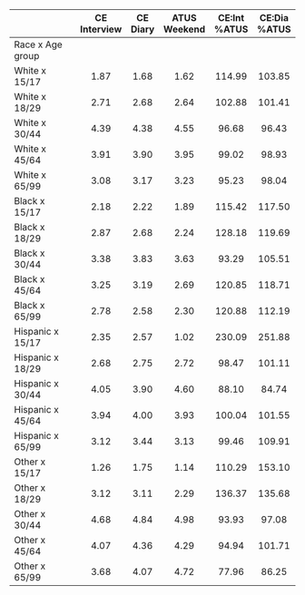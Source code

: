 
|                      | CE<br>Interview |  CE<br>Diary | ATUS<br>Weekend | CE:Int<br>%ATUS | CE:Dia<br>%ATUS |
| -------------------- | :----------: | :----------: | :----------: | :----------: | :----------: |
| Race x Age group     |              |              |              |              |              |
| White x 15/17        |         1.87 |         1.68 |         1.62 |       114.99 |       103.85 |
| White x 18/29        |         2.71 |         2.68 |         2.64 |       102.88 |       101.41 |
| White x 30/44        |         4.39 |         4.38 |         4.55 |        96.68 |        96.43 |
| White x 45/64        |         3.91 |         3.90 |         3.95 |        99.02 |        98.93 |
| White x 65/99        |         3.08 |         3.17 |         3.23 |        95.23 |        98.04 |
| Black x 15/17        |         2.18 |         2.22 |         1.89 |       115.42 |       117.50 |
| Black x 18/29        |         2.87 |         2.68 |         2.24 |       128.18 |       119.69 |
| Black x 30/44        |         3.38 |         3.83 |         3.63 |        93.29 |       105.51 |
| Black x 45/64        |         3.25 |         3.19 |         2.69 |       120.85 |       118.71 |
| Black x 65/99        |         2.78 |         2.58 |         2.30 |       120.88 |       112.19 |
| Hispanic x 15/17     |         2.35 |         2.57 |         1.02 |       230.09 |       251.88 |
| Hispanic x 18/29     |         2.68 |         2.75 |         2.72 |        98.47 |       101.11 |
| Hispanic x 30/44     |         4.05 |         3.90 |         4.60 |        88.10 |        84.74 |
| Hispanic x 45/64     |         3.94 |         4.00 |         3.93 |       100.04 |       101.55 |
| Hispanic x 65/99     |         3.12 |         3.44 |         3.13 |        99.46 |       109.91 |
| Other x 15/17        |         1.26 |         1.75 |         1.14 |       110.29 |       153.10 |
| Other x 18/29        |         3.12 |         3.11 |         2.29 |       136.37 |       135.68 |
| Other x 30/44        |         4.68 |         4.84 |         4.98 |        93.93 |        97.08 |
| Other x 45/64        |         4.07 |         4.36 |         4.29 |        94.94 |       101.71 |
| Other x 65/99        |         3.68 |         4.07 |         4.72 |        77.96 |        86.25 |

